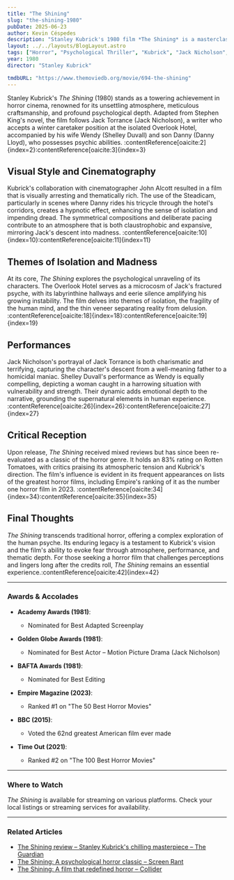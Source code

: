 ```yaml
---
title: "The Shining"
slug: "the-shining-1980"
pubDate: 2025-06-23
author: Kevin Céspedes
description: "Stanley Kubrick's 1980 film *The Shining* is a masterclass in psychological horror, blending isolation, madness, and supernatural elements to create an enduring cinematic experience."
layout: ../../layouts/BlogLayout.astro
tags: ["Horror", "Psychological Thriller", "Kubrick", "Jack Nicholson", "Stephen King"]
year: 1980
director: "Stanley Kubrick"

tmdbURL: "https://www.themoviedb.org/movie/694-the-shining"
---
```

Stanley Kubrick's *The Shining* (1980) stands as a towering achievement in horror cinema, renowned for its unsettling atmosphere, meticulous craftsmanship, and profound psychological depth. Adapted from Stephen King's novel, the film follows Jack Torrance (Jack Nicholson), a writer who accepts a winter caretaker position at the isolated Overlook Hotel, accompanied by his wife Wendy (Shelley Duvall) and son Danny (Danny Lloyd), who possesses psychic abilities. :contentReference[oaicite:2]{index=2}:contentReference[oaicite:3]{index=3}

## Visual Style and Cinematography

Kubrick's collaboration with cinematographer John Alcott resulted in a film that is visually arresting and thematically rich. The use of the Steadicam, particularly in scenes where Danny rides his tricycle through the hotel's corridors, creates a hypnotic effect, enhancing the sense of isolation and impending dread. The symmetrical compositions and deliberate pacing contribute to an atmosphere that is both claustrophobic and expansive, mirroring Jack's descent into madness. :contentReference[oaicite:10]{index=10}:contentReference[oaicite:11]{index=11}

## Themes of Isolation and Madness

At its core, *The Shining* explores the psychological unraveling of its characters. The Overlook Hotel serves as a microcosm of Jack's fractured psyche, with its labyrinthine hallways and eerie silence amplifying his growing instability. The film delves into themes of isolation, the fragility of the human mind, and the thin veneer separating reality from delusion. :contentReference[oaicite:18]{index=18}:contentReference[oaicite:19]{index=19}

## Performances

Jack Nicholson's portrayal of Jack Torrance is both charismatic and terrifying, capturing the character's descent from a well-meaning father to a homicidal maniac. Shelley Duvall's performance as Wendy is equally compelling, depicting a woman caught in a harrowing situation with vulnerability and strength. Their dynamic adds emotional depth to the narrative, grounding the supernatural elements in human experience. :contentReference[oaicite:26]{index=26}:contentReference[oaicite:27]{index=27}

## Critical Reception

Upon release, *The Shining* received mixed reviews but has since been re-evaluated as a classic of the horror genre. It holds an 83% rating on Rotten Tomatoes, with critics praising its atmospheric tension and Kubrick's direction. The film's influence is evident in its frequent appearances on lists of the greatest horror films, including Empire's ranking of it as the number one horror film in 2023. :contentReference[oaicite:34]{index=34}:contentReference[oaicite:35]{index=35}

## Final Thoughts

*The Shining* transcends traditional horror, offering a complex exploration of the human psyche. Its enduring legacy is a testament to Kubrick's vision and the film's ability to evoke fear through atmosphere, performance, and thematic depth. For those seeking a horror film that challenges perceptions and lingers long after the credits roll, *The Shining* remains an essential experience.:contentReference[oaicite:42]{index=42}

---

### Awards & Accolades

- **Academy Awards (1981)**:
  - Nominated for Best Adapted Screenplay

- **Golden Globe Awards (1981)**:
  - Nominated for Best Actor – Motion Picture Drama (Jack Nicholson)

- **BAFTA Awards (1981)**:
  - Nominated for Best Editing

- **Empire Magazine (2023)**:
  - Ranked #1 on "The 50 Best Horror Movies"

- **BBC (2015)**:
  - Voted the 62nd greatest American film ever made

- **Time Out (2021)**:
  - Ranked #2 on "The 100 Best Horror Movies"

---

### Where to Watch

*The Shining* is available for streaming on various platforms. Check your local listings or streaming services for availability.

---

### Related Articles

- [The Shining review – Stanley Kubrick's chilling masterpiece – The Guardian](https://www.theguardian.com/film/2020/may/17/the-shining-review-stanley-kubricks-chilling-masterpiece)
- [The Shining: A psychological horror classic – Screen Rant](https://screenrant.com/shining-psychological-horror-classic/)
- [The Shining: A film that redefined horror – Collider](https://collider.com/the-shining-redefined-horror/)
